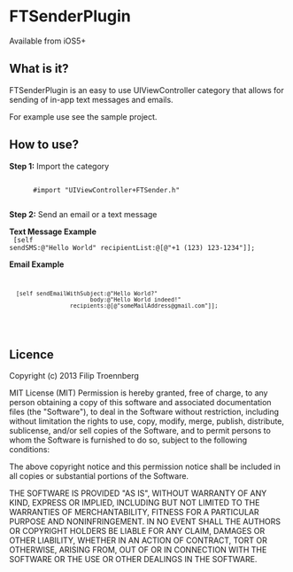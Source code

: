 FTSenderPlugin
==============
Available from iOS5+

What is it?
---------------------
FTSenderPlugin is an easy to use UIViewController category that allows for
sending of in-app text messages and emails.

For example use see the sample project.

How to use?
---------------------
<strong>Step 1:</strong> Import the category

<blockquotes>
  <code>
      #import "UIViewController+FTSender.h"
  </code>
</blockquotes>

<strong>Step 2:</strong> Send an email or a text message

<strong>Text Message Example</strong>
<blockquotes>
  <code>
  <br>
      [self sendSMS:@"Hello World" recipientList:@[@"+1 (123) 123-1234"]];
  </code>
</blockquotes>

<strong>Email Example</strong>
<blockquotes>
  <code>
  <br>
      
      [self sendEmailWithSubject:@"Hello World?"
                            body:@"Hello World indeed!"
                      recipients:@[@"someMailAddress@gmail.com"]];
  </code>
</blockquotes>

Licence
---------------------
Copyright (c) 2013 Filip Troennberg

MIT License (MIT)
Permission is hereby granted, free of charge, to any person obtaining a copy
of this software and associated documentation files (the "Software"), to deal
in the Software without restriction, including without limitation the rights
to use, copy, modify, merge, publish, distribute, sublicense, and/or sell
copies of the Software, and to permit persons to whom the Software is
furnished to do so, subject to the following conditions:

The above copyright notice and this permission notice shall be included in
all copies or substantial portions of the Software.

THE SOFTWARE IS PROVIDED "AS IS", WITHOUT WARRANTY OF ANY KIND, EXPRESS OR
IMPLIED, INCLUDING BUT NOT LIMITED TO THE WARRANTIES OF MERCHANTABILITY,
FITNESS FOR A PARTICULAR PURPOSE AND NONINFRINGEMENT. IN NO EVENT SHALL THE
AUTHORS OR COPYRIGHT HOLDERS BE LIABLE FOR ANY CLAIM, DAMAGES OR OTHER
LIABILITY, WHETHER IN AN ACTION OF CONTRACT, TORT OR OTHERWISE, ARISING FROM,
OUT OF OR IN CONNECTION WITH THE SOFTWARE OR THE USE OR OTHER DEALINGS IN
THE SOFTWARE.
